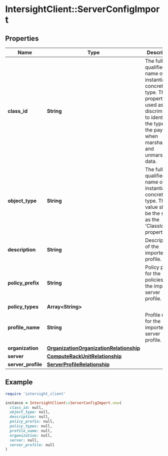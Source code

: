 # IntersightClient::ServerConfigImport

## Properties

| Name | Type | Description | Notes |
| ---- | ---- | ----------- | ----- |
| **class_id** | **String** | The fully-qualified name of the instantiated, concrete type. This property is used as a discriminator to identify the type of the payload when marshaling and unmarshaling data. | [default to &#39;server.ConfigImport&#39;] |
| **object_type** | **String** | The fully-qualified name of the instantiated, concrete type. The value should be the same as the &#39;ClassId&#39; property. | [default to &#39;server.ConfigImport&#39;] |
| **description** | **String** | Description of the imported profile. | [optional] |
| **policy_prefix** | **String** | Policy prefix for the policies of the imported server profile. | [optional] |
| **policy_types** | **Array&lt;String&gt;** |  | [optional] |
| **profile_name** | **String** | Profile name for the imported server profile. | [optional] |
| **organization** | [**OrganizationOrganizationRelationship**](OrganizationOrganizationRelationship.md) |  | [optional] |
| **server** | [**ComputeRackUnitRelationship**](ComputeRackUnitRelationship.md) |  | [optional] |
| **server_profile** | [**ServerProfileRelationship**](ServerProfileRelationship.md) |  | [optional] |

## Example

```ruby
require 'intersight_client'

instance = IntersightClient::ServerConfigImport.new(
  class_id: null,
  object_type: null,
  description: null,
  policy_prefix: null,
  policy_types: null,
  profile_name: null,
  organization: null,
  server: null,
  server_profile: null
)
```

